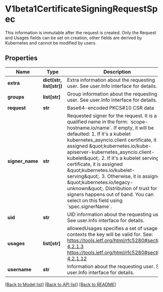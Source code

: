 # V1beta1CertificateSigningRequestSpec

This information is immutable after the request is created. Only the Request and Usages fields can be set on creation, other fields are derived by Kubernetes and cannot be modified by users.
## Properties
Name | Type | Description | Notes
------------ | ------------- | ------------- | -------------
**extra** | **dict(str, list[str])** | Extra information about the requesting user. See user.Info interface for details. | [optional] 
**groups** | **list[str]** | Group information about the requesting user. See user.Info interface for details. | [optional] 
**request** | **str** | Base64-encoded PKCS#10 CSR data | 
**signer_name** | **str** | Requested signer for the request. It is a qualified name in the form: &#x60;scope-hostname.io/name&#x60;. If empty, it will be defaulted:  1. If it&#39;s a kubelet kubernetes_asyncio.client certificate, it is assigned     \&quot;kubernetes.io/kube-apiserver-kubernetes_asyncio.client-kubelet\&quot;.  2. If it&#39;s a kubelet serving certificate, it is assigned     \&quot;kubernetes.io/kubelet-serving\&quot;.  3. Otherwise, it is assigned \&quot;kubernetes.io/legacy-unknown\&quot;. Distribution of trust for signers happens out of band. You can select on this field using &#x60;spec.signerName&#x60;. | [optional] 
**uid** | **str** | UID information about the requesting user. See user.Info interface for details. | [optional] 
**usages** | **list[str]** | allowedUsages specifies a set of usage contexts the key will be valid for. See: https://tools.ietf.org/html/rfc5280#section-4.2.1.3      https://tools.ietf.org/html/rfc5280#section-4.2.1.12 | [optional] 
**username** | **str** | Information about the requesting user. See user.Info interface for details. | [optional] 

[[Back to Model list]](../README.md#documentation-for-models) [[Back to API list]](../README.md#documentation-for-api-endpoints) [[Back to README]](../README.md)


